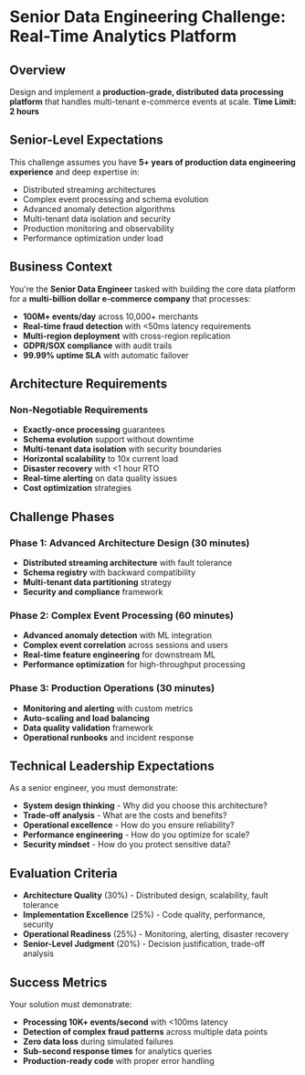 # Senior Data Engineering Challenge: Real-Time Analytics Platform

## Overview
Design and implement a **production-grade, distributed data processing platform** that handles multi-tenant e-commerce events at scale. **Time Limit: 2 hours**

## Senior-Level Expectations
This challenge assumes you have **5+ years of production data engineering experience** and deep expertise in:
- Distributed streaming architectures
- Complex event processing and schema evolution
- Advanced anomaly detection algorithms
- Multi-tenant data isolation and security
- Production monitoring and observability
- Performance optimization under load

## Business Context
You're the **Senior Data Engineer** tasked with building the core data platform for a **multi-billion dollar e-commerce company** that processes:
- **100M+ events/day** across 10,000+ merchants
- **Real-time fraud detection** with <50ms latency requirements
- **Multi-region deployment** with cross-region replication
- **GDPR/SOX compliance** with audit trails
- **99.99% uptime SLA** with automatic failover

## Architecture Requirements

### Non-Negotiable Requirements
- **Exactly-once processing** guarantees
- **Schema evolution** support without downtime
- **Multi-tenant data isolation** with security boundaries
- **Horizontal scalability** to 10x current load
- **Disaster recovery** with <1 hour RTO
- **Real-time alerting** on data quality issues
- **Cost optimization** strategies

## Challenge Phases

### Phase 1: Advanced Architecture Design (30 minutes)
- **Distributed streaming architecture** with fault tolerance
- **Schema registry** with backward compatibility
- **Multi-tenant data partitioning** strategy
- **Security and compliance** framework

### Phase 2: Complex Event Processing (60 minutes)
- **Advanced anomaly detection** with ML integration
- **Complex event correlation** across sessions and users
- **Real-time feature engineering** for downstream ML
- **Performance optimization** for high-throughput processing

### Phase 3: Production Operations (30 minutes)
- **Monitoring and alerting** with custom metrics
- **Auto-scaling and load balancing**
- **Data quality validation** framework
- **Operational runbooks** and incident response

## Technical Leadership Expectations
As a senior engineer, you must demonstrate:
- **System design thinking** - Why did you choose this architecture?
- **Trade-off analysis** - What are the costs and benefits?
- **Operational excellence** - How do you ensure reliability?
- **Performance engineering** - How do you optimize for scale?
- **Security mindset** - How do you protect sensitive data?

## Evaluation Criteria
- **Architecture Quality** (30%) - Distributed design, scalability, fault tolerance
- **Implementation Excellence** (25%) - Code quality, performance, security
- **Operational Readiness** (25%) - Monitoring, alerting, disaster recovery
- **Senior-Level Judgment** (20%) - Decision justification, trade-off analysis

## Success Metrics
Your solution must demonstrate:
- **Processing 10K+ events/second** with <100ms latency
- **Detection of complex fraud patterns** across multiple data points
- **Zero data loss** during simulated failures
- **Sub-second response times** for analytics queries
- **Production-ready code** with proper error handling

